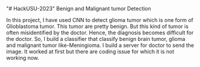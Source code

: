 "# HackUSU-2023" 
Benign and Malignant tumor Detection

In this project, I have used CNN to detect glioma tumor which is one form of Glioblastoma tumor. This tumor are pretty benign. But this kind of tumor is often misidentified by the doctor. Hence, the diagnosis becomes difficult for the doctor. So, I build a classifier that classify benign brain tumor, glioma and malignant tumor like-Meningioma. I build a server for doctor to send the image. It worked at first but there are coding issue for which it is not working now.
